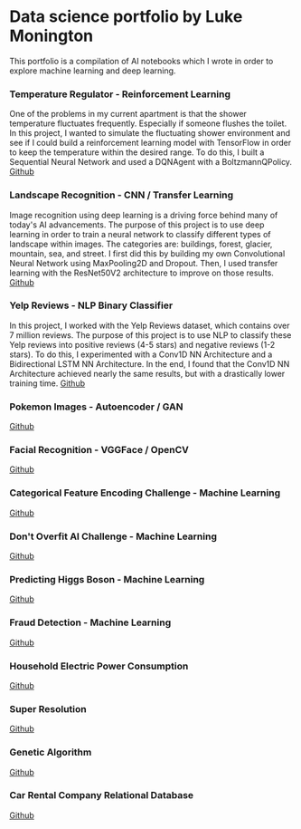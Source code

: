 # Data science portfolio by Luke Monington

This portfolio is a compilation of AI notebooks which I wrote in order to explore machine learning and deep learning.

### Temperature Regulator - Reinforcement Learning
One of the problems in my current apartment is that the shower temperature fluctuates frequently. Especially 
if someone flushes the toilet. In this project, I wanted to simulate the fluctuating shower environment and 
see if I could build a reinforcement learning model with TensorFlow in order to keep the temperature within 
the desired range. To do this, I built a Sequential Neural Network and used a DQNAgent with a BoltzmannQPolicy.
[Github](https://github.com/lukemonington/shower_temp_reinforcement_learning)

### Landscape Recognition - CNN / Transfer Learning
Image recognition using deep learning is a driving force behind many of today's AI advancements. The purpose 
of this project is to use deep learning in order to train a neural network to classify different types of 
landscape within images. The categories are: buildings, forest, glacier, mountain, sea, and street. 
I first did this by building my own Convolutional Neural Network using MaxPooling2D and Dropout. 
Then, I used transfer learning with the ResNet50V2 architecture to improve on those results.
[Github](https://github.com/lukemonington/landscape_classification)

### Yelp Reviews - NLP Binary Classifier
In this project, I worked with the Yelp Reviews dataset, which contains over 7 million reviews. The purpose of this project 
is to use NLP to classify these Yelp reviews into positive reviews (4-5 stars) and negative reviews (1-2 stars). To do this, 
I experimented with a Conv1D NN Architecture and a Bidirectional LSTM NN Architecture. In the end, I found that the Conv1D 
NN Architecture achieved nearly the same results, but with a drastically lower training time.
[Github](https://github.com/lukemonington/yelp_reviews)

### Pokemon Images - Autoencoder / GAN
[Github](https://github.com/lukemonington/pokemon_images_gan)

### Facial Recognition - VGGFace / OpenCV
[Github](https://github.com/lukemonington/facial_recognition_opencv)

### Categorical Feature Encoding Challenge - Machine Learning
[Github](https://github.com/lukemonington/Categorical-Feature-Encoding-Challenge)

### Don't Overfit AI Challenge - Machine Learning
[Github](https://github.com/lukemonington/Don-t-Overfit-AI-Challenge)

### Predicting Higgs Boson - Machine Learning
[Github](https://github.com/lukemonington/Higgs-Boson-machine-learning-challenge)

### Fraud Detection - Machine Learning
[Github](https://github.com/lukemonington/IEEE-CIS-Fraud-Detection-AI-Competition)

### Household Electric Power Consumption
[Github](https://github.com/lukemonington/household_electric_power_consumption)

### Super Resolution
[Github](https://github.com/lukemonington/super_resolution)

### Genetic Algorithm
[Github](https://github.com/lukemonington/genetic_algorithm)

### Car Rental Company Relational Database
[Github](https://github.com/lukemonington/Car-Rental-Company-Relational-Database)

